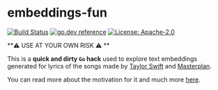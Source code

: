 # embeddings-fun

[![Build Status](https://github.com/milosgajdos/embeddings-fun/workflows/CI/badge.svg)](https://github.com/milosgajdos/embeddings-fun/actions?query=workflow%3ACI)
[![go.dev reference](https://img.shields.io/badge/go.dev-reference-007d9c?logo=go&logoColor=white&style=flat-square)](https://pkg.go.dev/github.com/milosgajdos/embeddings-fun)
[![License: Apache-2.0](https://img.shields.io/badge/License-Apache--2.0-blue.svg)](https://opensource.org/licenses/Apache-2.0)

**⚠️  USE AT YOUR OWN RISK ⚠️ **

This is a **quick and dirty `Go` hack** used to explore text embeddings generated for lyrics of the songs made by [Taylor Swift](https://en.wikipedia.org/wiki/Taylor_Swift) and [Masterplan](https://en.wikipedia.org/wiki/Masterplan_(band)).

You can read more about the motivation for it and much more [here](http://localhost:1313/2024/01/07/fun-with-embeddings/).
